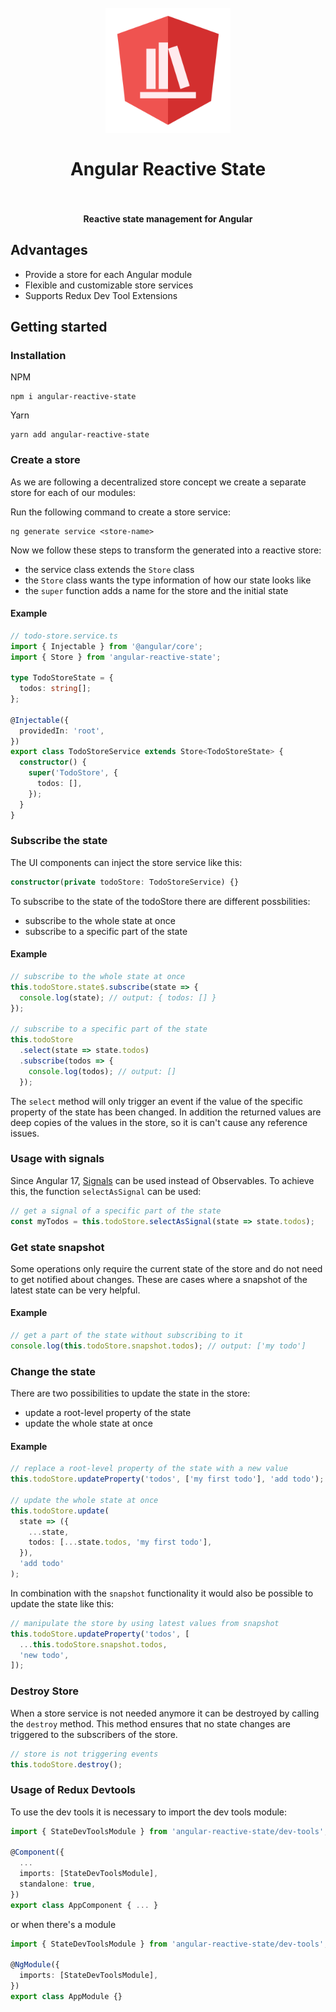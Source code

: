 <h1 align="center">
  <br>
    <img src="https://raw.githubusercontent.com/PKief/angular-reactive-state/main/logo.png" alt="logo" width="200">
  <br><br>
  Angular Reactive State
  <br>
  <br>
</h1>

<h4 align="center">Reactive state management for Angular</h4>

## Advantages

- Provide a store for each Angular module
- Flexible and customizable store services
- Supports Redux Dev Tool Extensions

## Getting started

### Installation

NPM

```
npm i angular-reactive-state
```

Yarn

```
yarn add angular-reactive-state
```

### Create a store

As we are following a decentralized store concept we create a separate store for each of our modules:

Run the following command to create a store service:

```
ng generate service <store-name>
```

Now we follow these steps to transform the generated into a reactive store:

- the service class extends the `Store` class
- the `Store` class wants the type information of how our state looks like
- the `super` function adds a name for the store and the initial state

#### Example

```ts
// todo-store.service.ts
import { Injectable } from '@angular/core';
import { Store } from 'angular-reactive-state';

type TodoStoreState = {
  todos: string[];
};

@Injectable({
  providedIn: 'root',
})
export class TodoStoreService extends Store<TodoStoreState> {
  constructor() {
    super('TodoStore', {
      todos: [],
    });
  }
}
```

### Subscribe the state

The UI components can inject the store service like this:

```ts
constructor(private todoStore: TodoStoreService) {}
```

To subscribe to the state of the todoStore there are different possbilities:

- subscribe to the whole state at once
- subscribe to a specific part of the state

#### Example

```ts
// subscribe to the whole state at once
this.todoStore.state$.subscribe(state => {
  console.log(state); // output: { todos: [] }
});

// subscribe to a specific part of the state
this.todoStore
  .select(state => state.todos)
  .subscribe(todos => {
    console.log(todos); // output: []
  });
```

The `select` method will only trigger an event if the value of the specific property of the state has been changed. In addition the returned values are deep copies of the values in the store, so it is can't cause any reference issues.

### Usage with signals

Since Angular 17, [Signals](https://angular.io/guide/signals#angular-signals) can be used instead of Observables. To achieve this, the function `selectAsSignal` can be used:

```ts
// get a signal of a specific part of the state
const myTodos = this.todoStore.selectAsSignal(state => state.todos);
```

### Get state snapshot

Some operations only require the current state of the store and do not need to get notified about changes. These are cases where a snapshot of the latest state can be very helpful.

#### Example

```ts
// get a part of the state without subscribing to it
console.log(this.todoStore.snapshot.todos); // output: ['my todo']
```

### Change the state

There are two possibilities to update the state in the store:

- update a root-level property of the state
- update the whole state at once

#### Example

```ts
// replace a root-level property of the state with a new value
this.todoStore.updateProperty('todos', ['my first todo'], 'add todo');

// update the whole state at once
this.todoStore.update(
  state => ({
    ...state,
    todos: [...state.todos, 'my first todo'],
  }),
  'add todo'
);
```

In combination with the `snapshot` functionality it would also be possible to update the state like this:

```ts
// manipulate the store by using latest values from snapshot
this.todoStore.updateProperty('todos', [
  ...this.todoStore.snapshot.todos,
  'new todo',
]);
```

### Destroy Store

When a store service is not needed anymore it can be destroyed by calling the `destroy` method. This method ensures that no state changes are triggered to the subscribers of the store.

```ts
// store is not triggering events
this.todoStore.destroy();
```

### Usage of Redux Devtools

To use the dev tools it is necessary to import the dev tools module:

```ts
import { StateDevToolsModule } from 'angular-reactive-state/dev-tools';

@Component({
  ...
  imports: [StateDevToolsModule],
  standalone: true,
})
export class AppComponent { ... }
```

or when there's a module

```ts
import { StateDevToolsModule } from 'angular-reactive-state/dev-tools';

@NgModule({
  imports: [StateDevToolsModule],
})
export class AppModule {}
```

